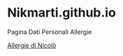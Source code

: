 # Nikmarti.github.io

<p>Pagina Dati Personali Allergie</p>
<a href="file_cartella/file.html">Allergie di Nicolò</a>
